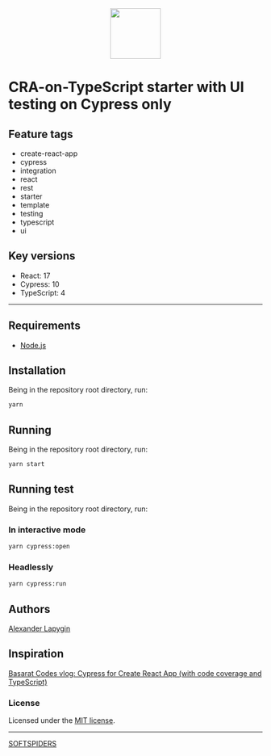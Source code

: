 <div align="center">
    <a href="https://github.com/softspiders/softspiders">
      <img src="https://avatars.githubusercontent.com/u/47006425?v=4"width="100" height="100"/>
    </a>
</div>

# CRA-on-TypeScript starter with UI testing on Cypress only

## Feature tags

- create-react-app
- cypress
- integration
- react
- rest
- starter
- template
- testing
- typescript
- ui

## Key versions

- React: 17
- Cypress: 10
- TypeScript: 4

---

## Requirements

* [Node.js](https://nodejs.org/en/download/package-manager/)

## Installation

Being in the repository root directory, run:

```sh
yarn
```

## Running

Being in the repository root directory, run:

```sh
yarn start
```

## Running test

Being in the repository root directory, run:

### In interactive mode

```sh
yarn cypress:open
```
### Headlessly

```sh
yarn cypress:run
```

## Authors

[Alexander Lapygin](https://github.com/AlexanderLapygin)

## Inspiration

[Basarat Codes vlog: Cypress for Create React App (with code coverage and TypeScript)](https://www.youtube.com/watch?v=Dsgegf15ccA)

### License

Licensed under the [MIT license](./LICENSE).

---

[SOFTSPIDERS](https://github.com/softspiders/softspiders)
